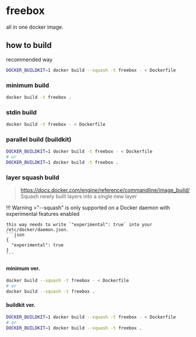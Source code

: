 freebox
================================================================================
all in one docker image.

how to build
----------------------------------------
recommended way
```sh
DOCKER_BUILDKIT=1 docker build --squash -t freebox - < Dockerfile
```

### minimum build
```sh
docker build -t freebox .
```

### stdin build
```sh
docker build -t freebox - < Dockerfile
```

### parallel build (buildkit)
```sh
DOCKER_BUILDKIT=1 docker build -t freebox - < Dockerfile
# or
DOCKER_BUILDKIT=1 docker build -t freebox .
```

### layer squash build
><https://docs.docker.com/engine/reference/commandline/image_build/>
>Squash newly built layers into a single new layer

!!! Warning
    >"--squash" is only supported on a Docker daemon with experimental features enabled

    this way needs to write `"experimental": true` into your /etc/docker/daemon.json.
    ```json
    {
      "experimental": true
    }
    ```

#### minimum ver.
```sh
docker build --squash -t freebox - < Dockerfile
# or
docker build --squash -t freebox .
```

#### buildkit ver.
```sh
DOCKER_BUILDKIT=1 docker build --squash -t freebox - < Dockerfile
# or
DOCKER_BUILDKIT=1 docker build --squash -t freebox .
```

